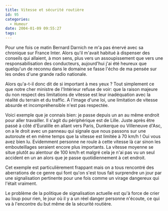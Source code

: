 ```yaml
---
title: Vitesse et sécurité routière
id: 95
categories:
  - Humeur
date: 2004-01-09 09:55:27
tags:
---
```


Pour une fois ce matin Bernard Darnich ne m'a pas énervé avec sa chronique sur France Inter. Alors qu'il m'avait habitué à  dispenser des conseils qui allaient, à mon sens, plus vers un assoupissement que vers une responsabilisation des conducteurs, aujourd'hui j'ai été heureux que quelqu'un de reconnu dans le domaine se fasse l'écho de ma pensée sur les ondes d'une grande radio nationale.

Alors qu'a-t-il donc dit de si important à mes yeux ? Tout simplement ce que notre cher ministre de l'Intérieur refuse de voir: que la raison majeure du non respect des limitations de vitesse est leur inadéquation avec la réalité du terrain et du traffic. A l'image d'une loi, une limitation de vitesse absurde et incompréhensible n'est pas respectée.

Voici exemple que je connais bien: je passe depuis un an au même endroit pour aller travailler. Il s'agit du périphérique est de Lille. Juste après être passé à côté d'Euralille en allant vers Paris, Dunkerque ou Villeneuve d'Asc, on a le droit avec un panneau qui signale que nous passons sur une autoroute et en même temps que la vitesse est limitée à 70 km/h ! Oui vous avez bien lu. Evidemment personne ne roule à cette vitesse là car sinon les embouteillages seraient encore plus importants. La vitesse moyenne se situe plutôt au alentour de 100 km/h et malgré cela je n'ai pas vu un seul accident en un an alors que je passe quotidiennement à cet endroit.

Cet exemple est particulièrement frappant mais on a tous rencontré des aberrations de ce genre qui font qu'on s'est tous fait surprendre un jour par une signalisation pertinente pour une fois comme un virage dangereux qui l'était vraiment.

Le problème de la politique de signalisation actuelle est qu'à force de crier au loup pour rien, le jour où il y a un réel danger personne n'écoute, ce qui va à l'encontre du but même de la sécurité routière.